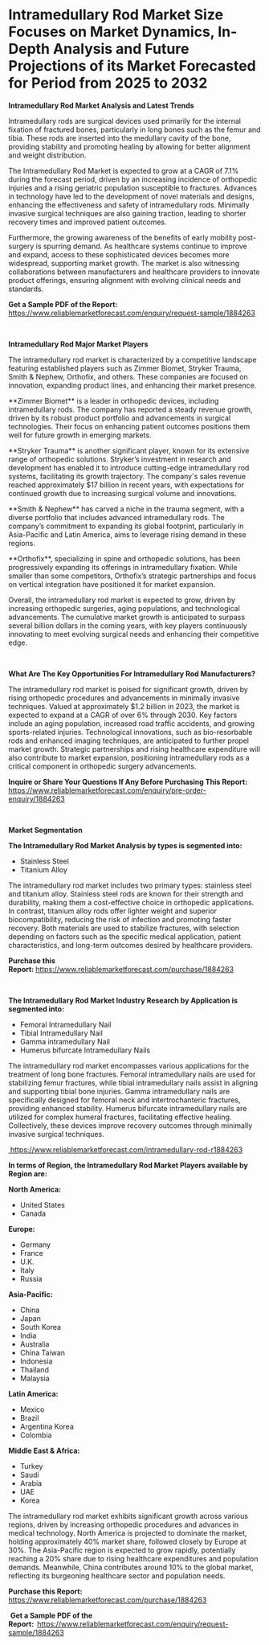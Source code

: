 <p><h1>Intramedullary Rod Market Size Focuses on Market Dynamics, In-Depth Analysis and Future Projections of its Market Forecasted for Period from 2025 to 2032</h1></p><p><strong>Intramedullary Rod Market Analysis and Latest Trends</strong></p>
<p><p>Intramedullary rods are surgical devices used primarily for the internal fixation of fractured bones, particularly in long bones such as the femur and tibia. These rods are inserted into the medullary cavity of the bone, providing stability and promoting healing by allowing for better alignment and weight distribution.</p><p>The Intramedullary Rod Market is expected to grow at a CAGR of 7.1% during the forecast period, driven by an increasing incidence of orthopedic injuries and a rising geriatric population susceptible to fractures. Advances in technology have led to the development of novel materials and designs, enhancing the effectiveness and safety of intramedullary rods. Minimally invasive surgical techniques are also gaining traction, leading to shorter recovery times and improved patient outcomes.</p><p>Furthermore, the growing awareness of the benefits of early mobility post-surgery is spurring demand. As healthcare systems continue to improve and expand, access to these sophisticated devices becomes more widespread, supporting market growth. The market is also witnessing collaborations between manufacturers and healthcare providers to innovate product offerings, ensuring alignment with evolving clinical needs and standards.</p></p>
<p><strong>Get a Sample PDF of the Report:&nbsp;</strong> <a href="https://www.reliablemarketforecast.com/enquiry/request-sample/1884263?utm_campaign=2890&utm_medium=2&utm_source=Github&utm_content=ia&utm_term=13042025&utm_id=intramedullary-rod">https://www.reliablemarketforecast.com/enquiry/request-sample/1884263</a></p>
<p>&nbsp;</p>
<p><strong>Intramedullary Rod Major Market Players</strong></p>
<p><p>The intramedullary rod market is characterized by a competitive landscape featuring established players such as Zimmer Biomet, Stryker Trauma, Smith & Nephew, Orthofix, and others. These companies are focused on innovation, expanding product lines, and enhancing their market presence.</p><p>**Zimmer Biomet** is a leader in orthopedic devices, including intramedullary rods. The company has reported a steady revenue growth, driven by its robust product portfolio and advancements in surgical technologies. Their focus on enhancing patient outcomes positions them well for future growth in emerging markets.</p><p>**Stryker Trauma** is another significant player, known for its extensive range of orthopedic solutions. Stryker’s investment in research and development has enabled it to introduce cutting-edge intramedullary rod systems, facilitating its growth trajectory. The company's sales revenue reached approximately $17 billion in recent years, with expectations for continued growth due to increasing surgical volume and innovations.</p><p>**Smith & Nephew** has carved a niche in the trauma segment, with a diverse portfolio that includes advanced intramedullary rods. The company’s commitment to expanding its global footprint, particularly in Asia-Pacific and Latin America, aims to leverage rising demand in these regions.</p><p>**Orthofix**, specializing in spine and orthopedic solutions, has been progressively expanding its offerings in intramedullary fixation. While smaller than some competitors, Orthofix’s strategic partnerships and focus on vertical integration have positioned it for market expansion.</p><p>Overall, the intramedullary rod market is expected to grow, driven by increasing orthopedic surgeries, aging populations, and technological advancements. The cumulative market growth is anticipated to surpass several billion dollars in the coming years, with key players continuously innovating to meet evolving surgical needs and enhancing their competitive edge.</p></p>
<p>&nbsp;</p>
<p><strong>What Are The Key Opportunities For Intramedullary Rod Manufacturers?</strong></p>
<p><p>The intramedullary rod market is poised for significant growth, driven by rising orthopedic procedures and advancements in minimally invasive techniques. Valued at approximately $1.2 billion in 2023, the market is expected to expand at a CAGR of over 6% through 2030. Key factors include an aging population, increased road traffic accidents, and growing sports-related injuries. Technological innovations, such as bio-resorbable rods and enhanced imaging techniques, are anticipated to further propel market growth. Strategic partnerships and rising healthcare expenditure will also contribute to market expansion, positioning intramedullary rods as a critical component in orthopedic surgery advancements.</p></p>
<p><strong>Inquire or Share Your Questions If Any Before Purchasing This Report:</strong> <a href="https://www.reliablemarketforecast.com/enquiry/pre-order-enquiry/1884263?utm_campaign=2890&utm_medium=2&utm_source=Github&utm_content=ia&utm_term=13042025&utm_id=intramedullary-rod">https://www.reliablemarketforecast.com/enquiry/pre-order-enquiry/1884263</a></p>
<p>&nbsp;</p>
<p><strong>Market Segmentation</strong></p>
<p><strong>The Intramedullary Rod Market Analysis by types is segmented into:</strong></p>
<p><ul><li>Stainless Steel</li><li>Titanium Alloy</li></ul></p>
<p><p>The intramedullary rod market includes two primary types: stainless steel and titanium alloy. Stainless steel rods are known for their strength and durability, making them a cost-effective choice in orthopedic applications. In contrast, titanium alloy rods offer lighter weight and superior biocompatibility, reducing the risk of infection and promoting faster recovery. Both materials are used to stabilize fractures, with selection depending on factors such as the specific medical application, patient characteristics, and long-term outcomes desired by healthcare providers.</p></p>
<p><strong>Purchase this Report:&nbsp;</strong><a href="https://www.reliablemarketforecast.com/purchase/1884263?utm_campaign=2890&utm_medium=2&utm_source=Github&utm_content=ia&utm_term=13042025&utm_id=intramedullary-rod">https://www.reliablemarketforecast.com/purchase/1884263</a></p>
<p>&nbsp;</p>
<p><strong>The Intramedullary Rod Market Industry Research by Application is segmented into:</strong></p>
<p><ul><li>Femoral Intramedullary Nail</li><li>Tibial Intramedullary Nail</li><li>Gamma intramedullary Nail</li><li>Humerus bifurcate Intramedullary Nails</li></ul></p>
<p><p>The intramedullary rod market encompasses various applications for the treatment of long bone fractures. Femoral intramedullary nails are used for stabilizing femur fractures, while tibial intramedullary nails assist in aligning and supporting tibial bone injuries. Gamma intramedullary nails are specifically designed for femoral neck and intertrochanteric fractures, providing enhanced stability. Humerus bifurcate intramedullary nails are utilized for complex humeral fractures, facilitating effective healing. Collectively, these devices improve recovery outcomes through minimally invasive surgical techniques.</p></p>
<p><a href="https://www.reliablemarketforecast.com/intramedullary-rod-r1884263?utm_campaign=2890&utm_medium=2&utm_source=Github&utm_content=ia&utm_term=13042025&utm_id=intramedullary-rod">&nbsp;https://www.reliablemarketforecast.com/intramedullary-rod-r1884263</a></p>
<p><strong>In terms of Region, the Intramedullary Rod Market Players available by Region are:</strong></p>
<p>
    <p> <strong> North America: </strong>
        <ul>
            <li>United States</li>
            <li>Canada</li>
        </ul>
        </p> 
    <p> <strong> Europe: </strong>
        <ul>
            <li>Germany</li>
            <li>France</li>
            <li>U.K.</li>
            <li>Italy</li>
            <li>Russia</li>
        </ul>
        </p> 
    <p> <strong> Asia-Pacific: </strong>
        <ul>
            <li>China</li>
            <li>Japan</li>
            <li>South Korea</li>
            <li>India</li>
            <li>Australia</li>
            <li>China Taiwan</li>
            <li>Indonesia</li>
            <li>Thailand</li>
            <li>Malaysia</li>
        </ul>
        </p> 
    <p> <strong> Latin America: </strong>
        <ul>
            <li>Mexico</li>
            <li>Brazil</li>
            <li>Argentina Korea</li>
            <li>Colombia</li>
        </ul>
        </p> 
    <p> <strong> Middle East & Africa: </strong>
        <ul>
            <li>Turkey</li>
            <li>Saudi</li>
            <li>Arabia</li>
            <li>UAE</li>
            <li>Korea</li>
        </ul>
    </p>
    </p>
<p><p>The intramedullary rod market exhibits significant growth across various regions, driven by increasing orthopedic procedures and advances in medical technology. North America is projected to dominate the market, holding approximately 40% market share, followed closely by Europe at 30%. The Asia-Pacific region is expected to grow rapidly, potentially reaching a 20% share due to rising healthcare expenditures and population demands. Meanwhile, China contributes around 10% to the global market, reflecting its burgeoning healthcare sector and population needs.</p></p>
<p><strong>Purchase this Report: </strong><a href="https://www.reliablemarketforecast.com/purchase/1884263?utm_campaign=2890&utm_medium=2&utm_source=Github&utm_content=ia&utm_term=13042025&utm_id=intramedullary-rod">https://www.reliablemarketforecast.com/purchase/1884263</a></p>
<p>&nbsp;<strong>Get a Sample PDF of the Report:&nbsp;&nbsp;</strong><a href="https://www.reliablemarketforecast.com/enquiry/request-sample/1884263?utm_campaign=2890&utm_medium=2&utm_source=Github&utm_content=ia&utm_term=13042025&utm_id=intramedullary-rod">https://www.reliablemarketforecast.com/enquiry/request-sample/1884263</a></p>
<p><strong></strong></p>
<p><p></p><p></p><p></p></p>